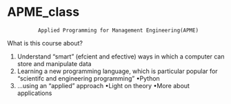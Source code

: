 # APME_class
              Applied Programming for Management Engineering(APME)
What is this course about?
  
1)  Understand “smart” (efcient and efective) ways in which a computer can store
    and manipulate data
2)  Learning a new programming language, which is particular popular for
    “scientifc and engineering programming”
      •Python
3)  …using an “applied” approach
      •Light on theory
      •More about applications
      
      

